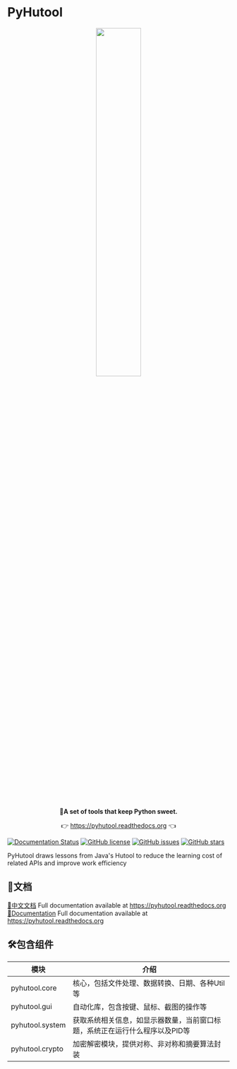 # PyHutool
<p align="center">
	<a href="https://pyhutool.readthedocs.org"><img src="https://www.xujiantao.com/images/pyhutool-logo.png" width="45%"></a>
</p>
<p align="center">
	<strong>🍬A set of tools that keep Python sweet.</strong>
</p>
<p align="center">
	👉 <a href="https://pyhutool.readthedocs.org">https://pyhutool.readthedocs.org</a> 👈
</p>

[![Documentation Status](https://readthedocs.org/projects/pyhutool/badge/?version=latest)](https://pyhutool.readthedocs.io/en/latest/?badge=latest)
[![GitHub license](https://img.shields.io/github/license/KAY53N/PyHutool)](https://github.com/KAY53N/PyHutool/blob/main/LICENSE)
[![GitHub issues](https://img.shields.io/github/issues/KAY53N/PyHutool)](https://github.com/KAY53N/PyHutool/issues)
[![GitHub stars](https://img.shields.io/github/stars/KAY53N/PyHutool)](https://github.com/KAY53N/PyHutool/stargazers)

PyHutool draws lessons from Java's Hutool to reduce the learning cost of related APIs and improve work efficiency

## 📝文档 
[📘中文文档](https://pyhutool.readthedocs.io/zh_CN/latest/index.html)
Full documentation available at https://pyhutool.readthedocs.org
<br />
[📘Documentation](https://pyhutool.readthedocs.io/en/latest/index.html)
Full documentation available at https://pyhutool.readthedocs.org


## 🛠️包含组件
| 模块                | 介绍                                      |
| -------------------|-----------------------------------------|
| pyhutool.core        | 核心，包括文件处理、数据转换、日期、各种Util等               |
| pyhutool.gui         | 自动化库，包含按键、鼠标、截图的操作等                     |
| pyhutool.system         | 获取系统相关信息，如显示器数量，当前窗口标题，系统正在运行什么程序以及PID等 |
| pyhutool.crypto         | 加密解密模块，提供对称、非对称和摘要算法封装 |

